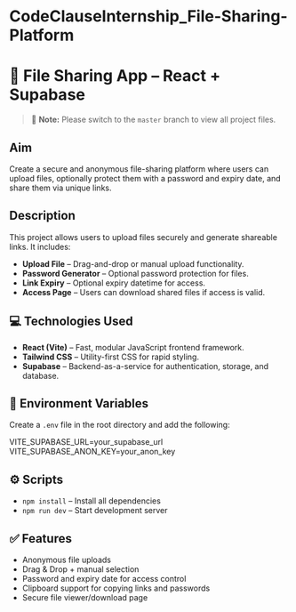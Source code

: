 # CodeClauseInternship_File-Sharing-Platform
# 🔐 File Sharing App – React + Supabase

> 📌 **Note:** Please switch to the `master` branch to view all project files.

## Aim
Create a secure and anonymous file-sharing platform where users can upload files, optionally protect them with a password and expiry date, and share them via unique links.

## Description
This project allows users to upload files securely and generate shareable links. It includes:

- **Upload File** – Drag-and-drop or manual upload functionality.
- **Password Generator** – Optional password protection for files.
- **Link Expiry** – Optional expiry datetime for access.
- **Access Page** – Users can download shared files if access is valid.

## 💻 Technologies Used
- **React (Vite)** – Fast, modular JavaScript frontend framework.
- **Tailwind CSS** – Utility-first CSS for rapid styling.
- **Supabase** – Backend-as-a-service for authentication, storage, and database.


## 🔐 Environment Variables

Create a `.env` file in the root directory and add the following:

VITE_SUPABASE_URL=your_supabase_url
VITE_SUPABASE_ANON_KEY=your_anon_key

## ⚙️ Scripts

- `npm install` – Install all dependencies
- `npm run dev` – Start development server

## ✅ Features

- Anonymous file uploads
- Drag & Drop + manual selection
- Password and expiry date for access control
- Clipboard support for copying links and passwords
- Secure file viewer/download page


